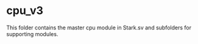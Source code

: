 # cpu_v3
This folder contains the master cpu module in Stark.sv and subfolders for supporting modules.
